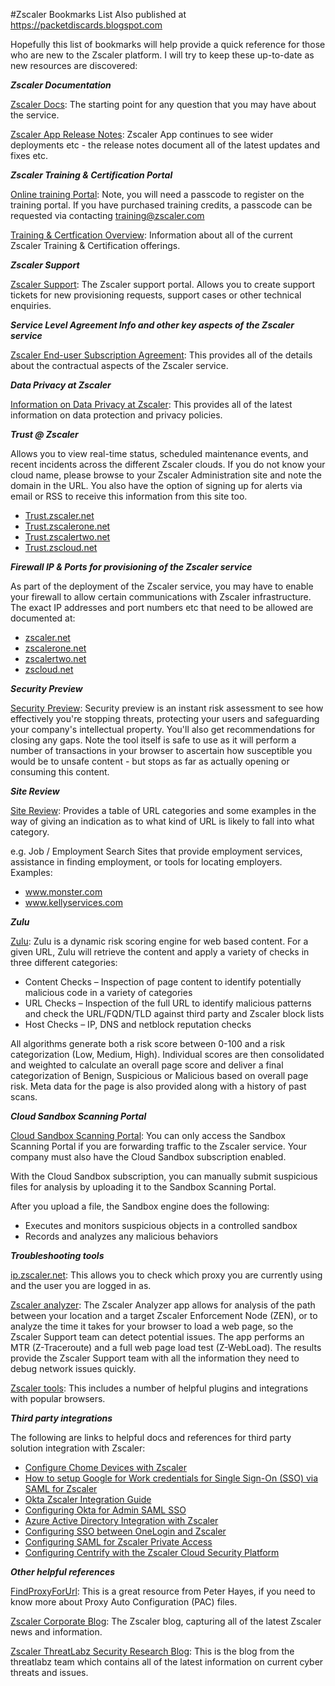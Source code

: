 #Zscaler Bookmarks List
Also published at https://packetdiscards.blogspot.com

Hopefully this list of bookmarks will help provide a quick reference for those who are new to the Zscaler platform. I will try to keep these up-to-date as new resources are discovered:

_**Zscaler Documentation**_

[Zscaler Docs](https://support.zscaler.com/hc/en-us/?filter=documentation): The starting point for any question that you may have about the service.

[Zscaler App Release Notes](https://support.zscaler.com/hc/en-us/sections/201862943-Zscaler-App-Release-Notes): Zscaler App continues to see wider deployments etc - the release notes document all of the latest updates and fixes etc.

_**Zscaler Training & Certification Portal**_

[Online training Portal](https://zscaler.myabsorb.com): Note, you will need a passcode to register on the training portal. If you have purchased training credits, a passcode can be requested via contacting training@zscaler.com

[Training & Certfication Overview](https://www.zscaler.com/resources/training-certification-overview): Information about all of the current Zscaler Training & Certification offerings.

_**Zscaler Support**_

[Zscaler Support](https://support.zscaler.com/hc/en-us): The Zscaler support portal. Allows you to create support tickets for new provisioning requests, support cases or other technical enquiries.

_**Service Level Agreement Info and other key aspects of the Zscaler service**_

[Zscaler End-user Subscription Agreement](https://www.zscaler.com/legal/end-user-subscription-agreement): This provides all of the details about the contractual aspects of the Zscaler service.

_**Data Privacy at Zscaler**_

[Information on Data Privacy at Zscaler](https://www.zscaler.com/dataprivacy): This provides all of the latest information on data protection and privacy policies.

_**Trust @ Zscaler**_

Allows you to view real-time status, scheduled maintenance events, and recent incidents across the different Zscaler clouds. If you do not know your cloud name, please browse to your Zscaler Administration site and note the domain in the URL. You also have the option of signing up for alerts via email or RSS to receive this information from this site too.

*   [Trust.zscaler.net](http://trust.zscaler.net)
*   [Trust.zscalerone.net](https://trust.zscalerone.net)
*   [Trust.zscalertwo.net](https://trust.zscalertwo.net)
*   [Trust.zscloud.net](https://trust.zscloud.net)

_**Firewall IP & Ports for provisioning of the Zscaler service**_

As part of the deployment of the Zscaler service, you may have to enable your firewall to allow certain communications with Zscaler infrastructure. The exact IP addresses and port numbers etc that need to be allowed are documented at:

*   [zscaler.net](https://ips.zscaler.net)
*   [zscalerone.net](https://ips.zscalerone.net)
*   [zscalertwo.net](https://ips.zscalertwo.net)
*   [zscloud.net](https://ips.zscloud.net)

_**Security Preview**_

[Security Preview](http://securitypreview.zscaler.com/): Security preview is an instant risk assessment to see how effectively you're stopping threats, protecting your users and safeguarding your company's intellectual property. You'll also get recommendations for closing any gaps. Note the tool itself is safe to use as it will perform a number of transactions in your browser to ascertain how susceptible you would be to unsafe content - but stops as far as actually opening or consuming this content.

_**Site Review**_

[Site Review](https://www.zscaler.com/sitereview/help.html): Provides a table of URL categories and some examples in the way of giving an indication as to what kind of URL is likely to fall into what category.

e.g. Job / Employment Search
Sites that provide employment services, assistance in finding employment, or tools for locating employers. Examples:

*   www.monster.com
*   www.kellyservices.com

_**Zulu**_

[Zulu](http://zulu.zscaler.com/): Zulu is a dynamic risk scoring engine for web based content. For a given URL, Zulu will retrieve the content and apply a variety of checks in three different categories:

*   Content Checks – Inspection of page content to identify potentially malicious code in a variety of categories
*   URL Checks – Inspection of the full URL to identify malicious patterns and check the URL/FQDN/TLD against third party and Zscaler block lists
*   Host Checks – IP, DNS and netblock reputation checks

All algorithms generate both a risk score between 0-100 and a risk categorization (Low, Medium, High). Individual scores are then consolidated and weighted to calculate an overall page score and deliver a final categorization of Benign, Suspicious or Malicious based on overall page risk. Meta data for the page is also provided along with a history of past scans.

_**Cloud Sandbox Scanning Portal**_

[Cloud Sandbox Scanning Portal](http://filecheck.zscaler.com/): You can only access the Sandbox Scanning Portal if you are forwarding traffic to the Zscaler service. Your company must also have the Cloud Sandbox subscription enabled.

With the Cloud Sandbox subscription, you can manually submit suspicious files for analysis by uploading it to the Sandbox Scanning Portal.

After you upload a file, the Sandbox engine does the following:

*   Executes and monitors suspicious objects in a controlled sandbox
*   Records and analyzes any malicious behaviors

_**Troubleshooting tools**_

[ip.zscaler.net](https://ip.zscaler.com/cgi-bin/index.cgi): This allows you to check which proxy you are currently using and the user you are logged in as.

[Zscaler analyzer](https://zmtr.zscaler.com/): The Zscaler Analyzer app allows for analysis of the path between your location and a target Zscaler Enforcement Node (ZEN), or to analyze the time it takes for your browser to load a web page, so the Zscaler Support team can detect potential issues. The app performs an MTR (Z-Traceroute) and a full web page load test (Z-WebLoad). The results provide the Zscaler Support team with all the information they need to debug network issues quickly.

[Zscaler tools](https://www.zscaler.com/tools): This includes a number of helpful plugins and integrations with popular browsers.

_**Third party integrations**_

The following are links to helpful docs and references for third party solution integration with Zscaler:

*   [Configure Chome Devices with Zscaler](https://support.google.com/chrome/a/answer/3504945?hl=en)
*   [How to setup Google for Work credentials for Single Sign-On (SSO) via SAML for Zscaler](https://support.google.com/a/answer/6367909?hl=en)
*   [Okta Zscaler Integration Guide](https://support.okta.com/help/articles/Knowledge_Article/38950347-Zscaler-Integration-Guide?id=kA0F0000000AY3m&q=Zscaler&l=en_US&fs=Search&pn=1)
*   [Configuring Okta for Admin SAML SSO](https://support.zscaler.com/hc/en-us/articles/205367175-Configuring-Okta-for-Admin-SAML-Single-Sign-On)
*   [Azure Active Directory Integration with Zscaler](https://azure.microsoft.com/en-us/documentation/articles/active-directory-saas-zscaler-zscloud-tutorial/)
*   [Configuring SSO between OneLogin and Zscaler](https://support.onelogin.com/hc/en-us/articles/201174084-Configuring-SAML-for-Zscaler)
*   [Configuring SAML for Zscaler Private Access](https://support.onelogin.com/hc/en-us/articles/218365083-Configuring-SAML-for-Zscaler-Private-Access)
*   [Configuring Centrify with the Zscaler Cloud Security Platform](https://docs.centrify.com/en/centrify/appref/index.html#page/cloudhelp%2Fo-z%2FSAML_Zscaler.3.html%23wwconnect_header)

_**Other helpful references**_

[FindProxyForUrl](http://findproxyforurl.com): This is a great resource from Peter Hayes, if you need to know more about Proxy Auto Configuration (PAC) files.

[Zscaler Corporate Blog](https://www.zscaler.com/blogs): The Zscaler blog, capturing all of the latest Zscaler news and information.

[Zscaler ThreatLabz Security Research Blog](https://www.zscaler.com/blogs/research): This is the blog from the threatlabz team which contains all of the latest information on current cyber threats and issues.

